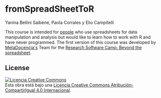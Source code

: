 # fromSpreadSheetToR

Yanina Bellini Saibene, Paola Corrales y Elio Campitelli

This course is intended for [people](personas.html) who use spreadsheets for data manipulation and analysis but would like to learn how to work with R and have never programmed. The first version of this course was developed by [MetaDocencia's](https://www.metadocencia.org/) Team for the [Research Software Camp: Beyond the spreadsheet](https://www.software.ac.uk/RSCamp-beyond-spreadsheet).


## License

<a rel="license" href="http://creativecommons.org/licenses/by-sa/4.0/"><img alt="Licencia Creative Commons" style="border-width:0" src="https://i.creativecommons.org/l/by-sa/4.0/88x31.png" /></a><br />Esta obra está bajo una <a rel="license" href="http://creativecommons.org/licenses/by-sa/4.0/">Licencia Creative Commons Atribución-CompartirIgual 4.0 Internacional</a>.



